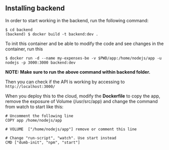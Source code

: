## Installing backend
In order to start working in the backend, run the following command:
```
$ cd backend
(backend) $ docker build -t backend:dev .
```

To init this container and be able to modify the code and see changes in the container, run this
```
$ docker run -d --name my-expenses-be -v $PWD/app:/home/nodejs/app -u nodejs -p 3000:3000 backend:dev
```

**NOTE: Make sure to run the above command within backend folder.**

Then you can check if the API is working by accessing to `http://localhost:3000/`


When you deploy this to the cloud, modify the **Dockerfile** to copy the app, remove the exposure of Volume (/usr/src/app) and change the command from watch to start like this:

```
# Uncomment the following line
COPY app /home/nodejs/app

# VOLUME  ["/home/nodejs/app"] remove or comment this line

# Change "run-script", "watch". Use start instead
CMD ["dumb-init", "npm", "start"]
```
